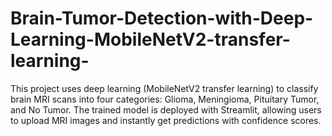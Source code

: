 # Brain-Tumor-Detection-with-Deep-Learning-MobileNetV2-transfer-learning-
This project uses deep learning (MobileNetV2 transfer learning) to classify brain MRI scans into four categories: Glioma, Meningioma, Pituitary Tumor, and No Tumor. The trained model is deployed with Streamlit, allowing users to upload MRI images and instantly get predictions with confidence scores.
